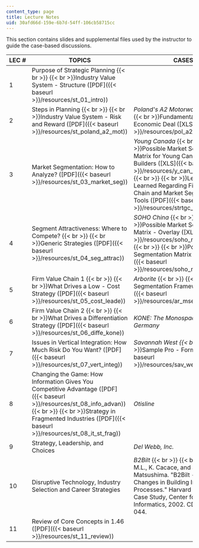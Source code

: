 ```yaml
---
content_type: page
title: Lecture Notes
uid: 30afd66d-159e-6b7d-54ff-106cb58715cc
---
```


This section contains slides and supplemental files used by the instructor to guide the case-based discussions.

| LEC # | TOPICS | CASES |
| --- | --- | --- |
| 1 | Purpose of Strategic Planning  {{< br >}}  {{< br >}}Industry Value System - Structure ([PDF]({{< baseurl >}}/resources/st_01_intro)) | &nbsp; |
| 2 | Steps in Planning  {{< br >}}  {{< br >}}Industry Value System - Risk and Reward ([PDF]({{< baseurl >}}/resources/st_poland_a2_mot)) | _Poland's A2 Motorway_  {{< br >}}  {{< br >}}Fundamentals of the Economic Deal ([XLS]({{< baseurl >}}/resources/pol_a2_mway_must)) |
| 3 | Market Segmentation: How to Analyze? ([PDF]({{< baseurl >}}/resources/st_03_market_seg)) | _Young Canada_  {{< br >}}  {{< br >}}Possible Market Segmentation Matrix for Young Canada Dock Builders ([XLS]({{< baseurl >}}/resources/y_can_market_seg))  {{< br >}}  {{< br >}}Lessons Learned Regarding Firm Value Chain and Market Segmentation Tools ([PDF]({{< baseurl >}}/resources/strtgc_managmnt)) |
| 4 | Segment Attractiveness: Where to Compete?  {{< br >}}  {{< br >}}Generic Strategies ([PDF]({{< baseurl >}}/resources/st_04_seg_attrac)) | _SOHO China_  {{< br >}}  {{< br >}}Possible Market Segmentation Matrix - Overlay ([XLS]({{< baseurl >}}/resources/soho_msegoverley))  {{< br >}}  {{< br >}}Possible Market Segmentation Matrix - Shell ([XLS]({{< baseurl >}}/resources/soho_mseg_shell)) |
| 5 | Firm Value Chain 1  {{< br >}}  {{< br >}}What Drives a Low - Cost Strategy ([PDF]({{< baseurl >}}/resources/st_05_cost_leade)) | _Arborite_  {{< br >}}  {{< br >}}Market Segmentation Framework ([XLS]({{< baseurl >}}/resources/ar_msegframework)) |
| 6 | Firm Value Chain 2  {{< br >}}  {{< br >}}What Drives a Differentiation Strategy ([PDF]({{< baseurl >}}/resources/st_06_diffe_kone)) | _KONE: The Monospace Launch in Germany_ |
| 7 | Issues in Vertical Integration: How Much Risk Do You Want? ([PDF]({{< baseurl >}}/resources/st_07_vert_integ)) | _Savannah West  {{< br >}}_  {{< br >}}Sample Pro - Forma ([XLS]({{< baseurl >}}/resources/sav_west_gsdamdp)) |
| 8 | Changing the Game: How Information Gives You Competitive Advantage ([PDF]({{< baseurl >}}/resources/st_08_info_advan))  {{< br >}}  {{< br >}}Strategy in Fragmented Industries ([PDF]({{< baseurl >}}/resources/st_08_it_st_frag)) | _Otisline_ |
| 9 | Strategy, Leadership, and Choices | _Del Webb, Inc._ |
| 10 | Disruptive Technology, Industry Selection and Career Strategies | _B2Bilt_  {{< br >}}  {{< br >}}Tovar, M.L., K. Cacace, and S. Matsushima. "B2Bilt - A Study of Changes in Building Industry Processes." Harvard Design School Case Study, Center for Design Informatics, 2002. CDI#020405-044. |
| 11 | Review of Core Concepts in 1.46 ([PDF]({{< baseurl >}}/resources/st_11_review)) |